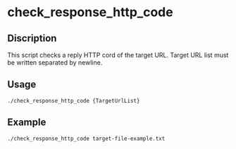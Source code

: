 # check_response_http_code

## Discription

This script checks a reply HTTP cord of the target URL.
Target URL list must be written separated by newline.

## Usage

```
./check_response_http_code {TargetUrlList}
```

## Example
```
./check_response_http_code target-file-example.txt
```

